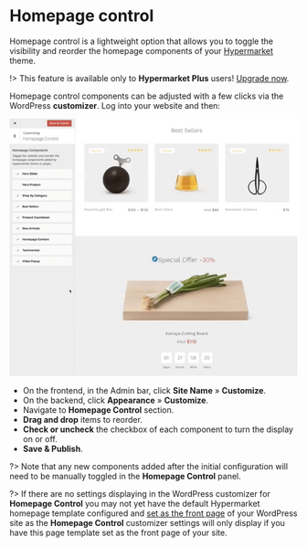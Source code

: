 # Homepage control

Homepage control is a lightweight option that allows you to toggle the visibility and reorder the homepage components of your [Hypermarket](https://wordpress.org/themes/hypermarket/) theme.

!> This feature is available only to **Hypermarket Plus** users! [Upgrade now](https://www.mypreview.one).

Homepage control components can be adjusted with a few clicks via the WordPress **customizer**. Log into your website and then:

![Homepage Control](img/homepage-control.gif)

* On the frontend, in the Admin bar, click **Site Name** » **Customize**.
* On the backend, click **Appearance** » **Customize**.
* Navigate to **Homepage Control** section.
* **Drag and drop** items to reorder.
* **Check or uncheck** the checkbox of each component to turn the display on or off.
* **Save & Publish**.

?> Note that any new components added after the initial configuration will need to be manually toggled in the **Homepage Control** panel.

?> If there are no settings displaying in the WordPress customizer for **Homepage Control** you may not yet have the default Hypermarket homepage template configured and [set as the front page](setup-homepage-template) of your WordPress site as the **Homepage Control** customizer settings will only display if you have this page template set as the front page of your site. 
